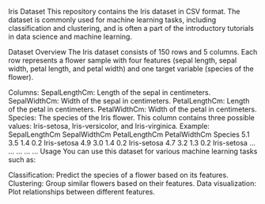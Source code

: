 Iris Dataset
This repository contains the Iris dataset in CSV format. The dataset is commonly used for machine learning tasks, including classification and clustering, and is often a part of the introductory tutorials in data science and machine learning.

Dataset Overview
The Iris dataset consists of 150 rows and 5 columns. Each row represents a flower sample with four features (sepal length, sepal width, petal length, and petal width) and one target variable (species of the flower).

Columns:
SepalLengthCm: Length of the sepal in centimeters.
SepalWidthCm: Width of the sepal in centimeters.
PetalLengthCm: Length of the petal in centimeters.
PetalWidthCm: Width of the petal in centimeters.
Species: The species of the Iris flower. This column contains three possible values: Iris-setosa, Iris-versicolor, and Iris-virginica.
Example:
SepalLengthCm	SepalWidthCm	PetalLengthCm	PetalWidthCm	Species
5.1	3.5	1.4	0.2	Iris-setosa
4.9	3.0	1.4	0.2	Iris-setosa
4.7	3.2	1.3	0.2	Iris-setosa
...	...	...	...	...
Usage
You can use this dataset for various machine learning tasks such as:

Classification: Predict the species of a flower based on its features.
Clustering: Group similar flowers based on their features.
Data visualization: Plot relationships between different features.
